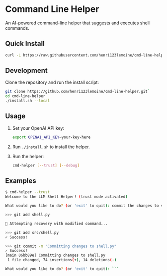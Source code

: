 # Command Line Helper

An AI-powered command-line helper that suggests and executes shell commands.

## Quick Install

```bash
curl -L https://raw.githubusercontent.com/henri123lemoine/cmd-line-helper/main/install.sh | bash
```

## Development

Clone the repository and run the install script:
```bash
git clone https://github.com/henri123lemoine/cmd-line-helper.git`
cd cmd-line-helper
./install.sh --local
```

## Usage

1. Set your OpenAI API key:
    ```bash
    export OPENAI_API_KEY=your-key-here
    ```

2. Run `./install.sh` to install the helper.

3. Run the helper:
    ```bash
    cmd-helper [--trust] [--debug]
    ```

## Examples

```bash
$ cmd-helper --trust
Welcome to the LLM Shell Helper! (trust mode activated)

What would you like to do? (or 'exit' to quit): commit the changes to shell.py

>>> git add shell.py

🔄 Attempting recovery with modified command...

>>> git add src/shell.py
✓ Success!

>>> git commit -m "Committing changes to shell.py"
✓ Success!
[main 06bb89e] Committing changes to shell.py
 1 file changed, 74 insertions(+), 14 deletions(-)

What would you like to do? (or 'exit' to quit): ```
